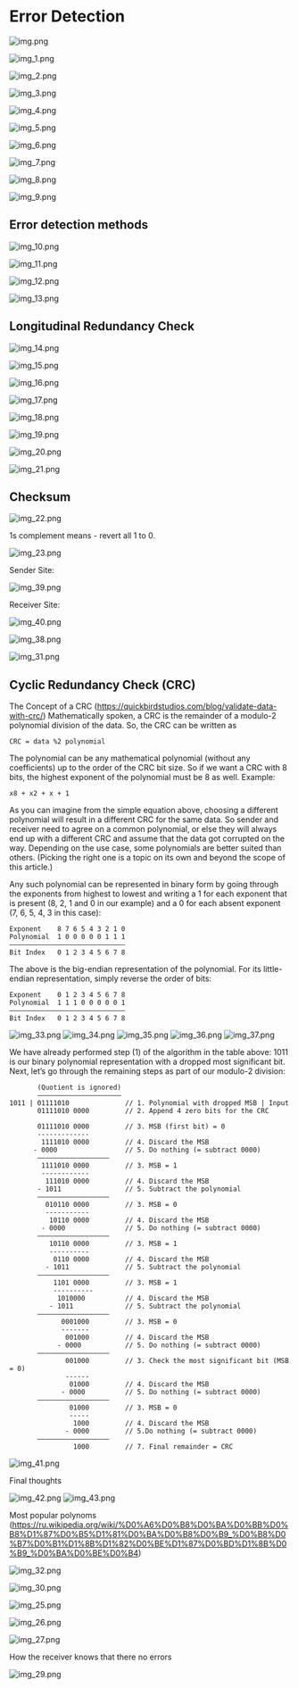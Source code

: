 # Error Detection

![img.png](img.png)

![img_1.png](img_1.png)

![img_2.png](img_2.png)

![img_3.png](img_3.png)

![img_4.png](img_4.png)

![img_5.png](img_5.png)

![img_6.png](img_6.png)

![img_7.png](img_7.png)

![img_8.png](img_8.png)

![img_9.png](img_9.png)

## Error detection methods

![img_10.png](img_10.png)

![img_11.png](img_11.png)

![img_12.png](img_12.png)

![img_13.png](img_13.png)

## Longitudinal Redundancy Check

![img_14.png](img_14.png)

![img_15.png](img_15.png)

![img_16.png](img_16.png)

![img_17.png](img_17.png)

![img_18.png](img_18.png)

![img_19.png](img_19.png)

![img_20.png](img_20.png)

![img_21.png](img_21.png)

## Checksum

![img_22.png](img_22.png)

1s complement means - revert all 1 to 0.

![img_23.png](img_23.png)

Sender Site:

![img_39.png](img_39.png)

Receiver Site: 

![img_40.png](img_40.png)

![img_38.png](img_38.png)

![img_31.png](img_31.png)

## Cyclic Redundancy Check (CRC)

The Concept of a CRC (https://quickbirdstudios.com/blog/validate-data-with-crc/)
Mathematically spoken, a CRC is the remainder of a modulo-2 polynomial division 
of the data. So, the CRC can be written as

    CRC = data %2 polynomial

The polynomial can be any mathematical polynomial (without any coefficients) 
up to the order of the CRC bit size. So if we want a CRC with 8 bits, the 
highest exponent of the polynomial must be 8 as well. Example:

    x8 + x2 + x + 1

As you can imagine from the simple equation above, choosing a different 
polynomial will result in a different CRC for the same data. So sender and 
receiver need to agree on a common polynomial, or else they will always end 
up with a different CRC and assume that the data got corrupted on the way. 
Depending on the use case, some polynomials are better suited than others. 
(Picking the right one is a topic on its own and beyond the scope of this 
article.)

Any such polynomial can be represented in binary form by going through the 
exponents from highest to lowest and writing a 1 for each exponent that is 
present (8, 2, 1 and 0 in our example) and a 0 for each absent exponent 
(7, 6, 5, 4, 3 in this case):

    Exponent    8 7 6 5 4 3 2 1 0
    Polynomial  1 0 0 0 0 0 1 1 1
    –––––––––––––––––––––––––––––
    Bit Index   0 1 2 3 4 5 6 7 8

The above is the big-endian representation of the polynomial. For its 
little-endian representation, simply reverse the order of bits:

    Exponent    0 1 2 3 4 5 6 7 8
    Polynomial  1 1 1 0 0 0 0 0 1
    –––––––––––––––––––––––––––––
    Bit Index   0 1 2 3 4 5 6 7 8

![img_33.png](img_33.png)
![img_34.png](img_34.png)
![img_35.png](img_35.png)
![img_36.png](img_36.png)
![img_37.png](img_37.png)

We have already performed step (1) of the algorithm in the table above: 
1011 is our binary polynomial representation with a dropped most significant 
bit. Next, let’s go through the remaining steps as part of our modulo-2
division:

           (Quotient is ignored)
           –––––––––––––––––––––
    1011 | 01111010              // 1. Polynomial with dropped MSB | Input        
           01111010 0000         // 2. Append 4 zero bits for the CRC
    
           01111010 0000         // 3. MSB (first bit) = 0
           -------------
            1111010 0000         // 4. Discard the MSB
          - 0000                 // 5. Do nothing (= subtract 0000)
           ––––––––––––––––––
            1111010 0000         // 3. MSB = 1
            ------------
             111010 0000         // 4. Discard the MSB    
           - 1011                // 5. Subtract the polynomial
           ––––––––––––––––––
             010110 0000         // 3. MSB = 0
             -----------
              10110 0000         // 4. Discard the MSB
            - 0000               // 5. Do nothing (= subtract 0000)
           ––––––––––––––––––
              10110 0000         // 3. MSB = 1
              ----------
               0110 0000         // 4. Discard the MSB
             - 1011              // 5. Subtract the polynomial
           ––––––––––––––––––
               1101 0000         // 3. MSB = 1
               ----------
                1010000          // 4. Discard the MSB
              - 1011             // 5. Subtract the polynomial
           ––––––––––––––––––
                 0001000         // 3. MSB = 0
                 -------
                  001000         // 4. Discard the MSB
                - 0000           // 5. Do nothing (= subtract 0000)
           ––––––––––––––––––
                  001000         // 3. Check the most significant bit (MSB = 0)
                  ------
                   01000         // 4. Discard the MSB
                 - 0000          // 5. Do nothing (= subtract 0000)
           ––––––––––––––––––
                   01000         // 3. MSB = 0
                   -----
                    1000         // 4. Discard the MSB
                  - 0000         // 5.Do nothing (= subtract 0000)
           ––––––––––––––––––
                    1000         // 7. Final remainder = CRC

![img_41.png](img_41.png)

Final thoughts

![img_42.png](img_42.png)
![img_43.png](img_43.png)

Most popular polynoms (https://ru.wikipedia.org/wiki/%D0%A6%D0%B8%D0%BA%D0%BB%D0%B8%D1%87%D0%B5%D1%81%D0%BA%D0%B8%D0%B9_%D0%B8%D0%B7%D0%B1%D1%8B%D1%82%D0%BE%D1%87%D0%BD%D1%8B%D0%B9_%D0%BA%D0%BE%D0%B4)

![img_32.png](img_32.png)

![img_30.png](img_30.png)

![img_25.png](img_25.png)

![img_26.png](img_26.png)

![img_27.png](img_27.png)

How the receiver knows that there no errors

![img_29.png](img_29.png)
